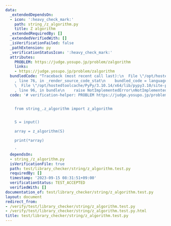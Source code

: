 ```yaml
---
data:
  _extendedDependsOn:
  - icon: ':heavy_check_mark:'
    path: string_/z_algorithm.py
    title: Z algorithm
  _extendedRequiredBy: []
  _extendedVerifiedWith: []
  _isVerificationFailed: false
  _pathExtension: py
  _verificationStatusIcon: ':heavy_check_mark:'
  attributes:
    PROBLEM: https://judge.yosupo.jp/problem/zalgorithm
    links:
    - https://judge.yosupo.jp/problem/zalgorithm
  bundledCode: "Traceback (most recent call last):\n  File \"/opt/hostedtoolcache/PyPy/3.10.14/x64/lib/pypy3.10/site-packages/onlinejudge_verify/documentation/build.py\"\
    , line 76, in _render_source_code_stat\n    bundled_code = language.bundle(\n\
    \  File \"/opt/hostedtoolcache/PyPy/3.10.14/x64/lib/pypy3.10/site-packages/onlinejudge_verify/languages/python.py\"\
    , line 96, in bundle\n    raise NotImplementedError\nNotImplementedError\n"
  code: '# verification-helper: PROBLEM https://judge.yosupo.jp/problem/zalgorithm


    from string_.z_algorithm import z_algorithm


    S = input()

    array = z_algorithm(S)

    print(*array)

    '
  dependsOn:
  - string_/z_algorithm.py
  isVerificationFile: true
  path: test/library_checker/string/z_algorithm.test.py
  requiredBy: []
  timestamp: '2023-09-15 08:31:51+09:00'
  verificationStatus: TEST_ACCEPTED
  verifiedWith: []
documentation_of: test/library_checker/string/z_algorithm.test.py
layout: document
redirect_from:
- /verify/test/library_checker/string/z_algorithm.test.py
- /verify/test/library_checker/string/z_algorithm.test.py.html
title: test/library_checker/string/z_algorithm.test.py
---
```

